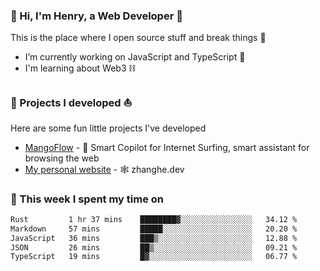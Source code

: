 <!-- [![Click to enter my website](https://github.com/zh30/zh30/assets/7930156/bb82b0df-3fb8-4136-8522-734cd2b27f6a)](https://blog.zhanghe.dev) -->

### 👋 Hi, I'm Henry, a Web Developer 🚀

This is the place where I open source stuff and break things :rofl:

- I’m currently working on JavaScript and TypeScript 🥢
- I'm learning about Web3 ⛓️

### 🔨 Projects I developed ⛵

Here are some fun little projects I've developed

- [MangoFlow](https://mangoflow.chat/) - 🥭 Smart Copilot for Internet Surfing, smart assistant for browsing the web
- [My personal website](https://zhanghe.dev) - 🕸️ zhanghe.dev

### 💪 This week I spent my time on

<!--START_SECTION:waka-->

```txt
Rust         1 hr 37 mins    ████████▓░░░░░░░░░░░░░░░░   34.12 %
Markdown     57 mins         █████░░░░░░░░░░░░░░░░░░░░   20.20 %
JavaScript   36 mins         ███▒░░░░░░░░░░░░░░░░░░░░░   12.88 %
JSON         26 mins         ██▒░░░░░░░░░░░░░░░░░░░░░░   09.21 %
TypeScript   19 mins         █▓░░░░░░░░░░░░░░░░░░░░░░░   06.77 %
```

<!--END_SECTION:waka-->
